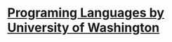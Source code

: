 # [Programing Languages by University of Washington](https://www.coursera.org/learn/programming-languages/)

